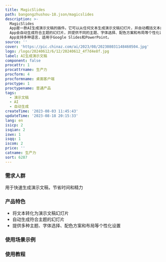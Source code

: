 ```yaml
---
title: MagicSlides
path: bangongzhushou-18.json/magicslides
description: >-
  MagicSlides
  App是一款AI生成演示文稿的插件。它可以从任何文本生成演示文稿幻灯片，并自动概括文本内容，创建专业的演示文稿。用户只需输入主题和幻灯片数量，MagicSlides
  App会自动生成符合主题的幻灯片，并提供不同的主题、字体选择、配色方案和布局等个性化设置，让演示文稿看起来更加美观。MagicSlides
  App支持多种语言，适用于Google Slides和PowerPoint。
source: ''
cover: 'https://pic.chinaz.com/ai/2023/08/202308031148460504.jpg'
logo: /logo/20240612/6/12/20240612_4f7d4e8f.jpg
label: AI生成演示文稿
component: false
procattr: 1
procattrname: 生产力
procform: 4
procformname: 桌面客户端
proctype: 1
proctypename: 普通产品
tags:
  - 演示文稿
  - AI
  - 自动生成
createTime: '2023-08-03 11:45:43'
updateTime: '2023-08-18 20:15:33'
lang: en
isicp: 2
isqian: 2
iswx: 1
isqq: 1
iscom: 2
price: ''
catname: 生产力
sort: 6287
---
```




### 需求人群
用于快速生成演示文稿，节省时间和精力

### 产品特色
- 将文本转化为演示文稿幻灯片
- 自动生成符合主题的幻灯片
- 提供多种主题、字体选择、配色方案和布局等个性化设置

### 使用场景示例


### 使用教程


  
